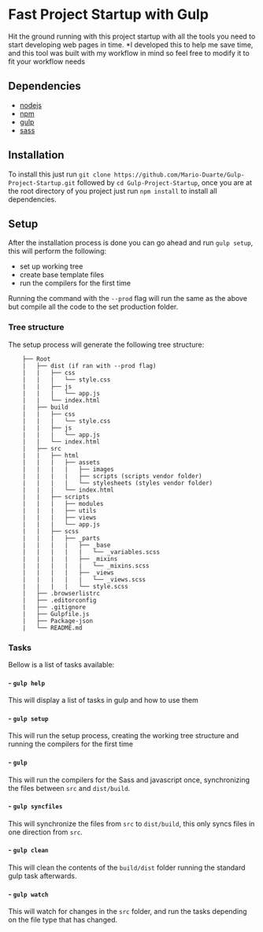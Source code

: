 # Fast Project Startup with Gulp

Hit the ground running with this project startup with all the tools you need to start developing web pages in time.
*I developed this to help me save time, and this tool was built with my workflow in mind so feel free to modify it to fit your workflow needs

## Dependencies

- [nodejs](https://nodejs.org/en/)
- [npm](https://www.npmjs.com/)
- [gulp](https://gulpjs.com/)
- [sass](https://sass-lang.com/dart-sass)

## Installation

To install this just run `git clone https://github.com/Mario-Duarte/Gulp-Project-Startup.git` followed by `cd Gulp-Project-Startup`, once you are at the root directory of you project just run `npm install` to install all dependencies.

## Setup

After the installation process is done you can go ahead and run `gulp setup`, this will perform the following:

- set up working tree
- create base template files
- run the compilers for the first time

Running the command with the `--prod` flag will run the same as the above but compile all the code to the set production folder.

### Tree structure

The setup process will generate the following tree structure:
```
	├── Root
	|	├── dist (if ran with --prod flag)
	|	|	├── css
	|	|	|	└── style.css
	|	|	├── js
	|	|	|	└── app.js
	|	|	└── index.html
	|	├── build
	|	|	├── css
	|	|	|	└── style.css
	|	|	├── js
	|	|	|	└── app.js
	|	|	└── index.html
	|	├── src
	|	|	├── html
	|	|	|	├── assets
	|	|	|	|	├── images
	|	|	|	|	├── scripts (scripts vendor folder)
	|	|	|	|	└── stylesheets (styles vendor folder)
	|	|	|	└── index.html
	|	|	├── scripts
	|	|	|	├── modules
	|	|	|	├── utils
	|	|	|	├── views
	|	|	|	└── app.js
	|	|	├── scss
	|	|	|	├── _parts
	|	|	|	|	├── _base
	|	|	|	|	|	└── _variables.scss
	|	|	|	|	├── _mixins
	|	|	|	|	|	└── _mixins.scss
	|	|	|	|	├── _views
	|	|	|	|	|	└── _views.scss
	|	|	|	|	└── style.scss
	|	├── .browserlistrc
	|	├── .editorconfig
	|	├── .gitignore
	|	├── Gulpfile.js
	|	├── Package-json
	|	└── README.md
```

### Tasks
Bellow is a list of tasks available:

#### - `gulp help`
This will display a list of tasks in gulp and how to use them

#### - `gulp setup`
This will run the setup process, creating the working tree structure and running the compilers for the first time

#### - `gulp`
This will run the compilers for the Sass and javascript once, synchronizing the files between `src` and `dist/build`.

#### - `gulp syncfiles`
This will synchronize the files from `src` to `dist/build`, this only syncs files in one direction from `src`.

#### - `gulp clean`
This will clean the contents of the `build/dist` folder running the standard gulp task afterwards.

#### - `gulp watch`
This will watch for changes in the `src` folder, and run the tasks depending on the file type that has changed.
